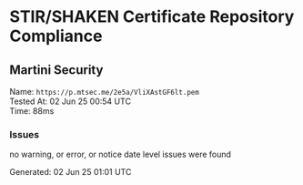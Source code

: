 # STIR/SHAKEN Certificate Repository Compliance

## Martini Security

Name: `https://p.mtsec.me/2e5a/VliXAstGF6lt.pem`\
Tested At: 02 Jun 25 00:54 UTC\
Time: 88ms

### Issues

no warning, or error, or notice date level issues were found

Generated: 02 Jun 25 01:01 UTC